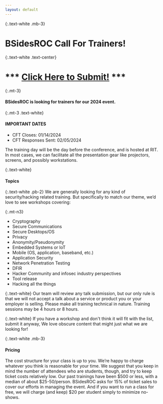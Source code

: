 ```yaml
---
layout: default
---
```

{:.text-white .mb-3}
# BSidesROC Call For Trainers!

{:.text-white .text-center}
# \*** [Click Here to Submit!](https://docs.google.com/forms/d/e/1FAIpQLSfIrf4xaseth8xNGaWqN9Yn-Yk_MnNJb9ot3jF87MW_2ah1tg/viewform) **\*

{:.mt-3}
#### BSidesROC is looking for trainers for our 2024 event.

{:.mt-3 .text-white}
#### IMPORTANT DATES
- CFT Closes: 01/14/2024
- CFT Responses Sent: 02/05/2024



The training day will be the day before the conference, and is hosted at RIT. In most cases, we can facilitate all the presentation gear like projectors, screens, and possibly workstations.

{:.text-white}
#### Topics
{:.text-white .pb-2}
We are generally looking for any kind of security/hacking related training. But specifically to match our theme, we’d love to see workshops covering:

{:.mt-n3}
- Cryptography
- Secure Communications
- Secure Desktops/OS
- Privacy
- Anonymity/Pseudonymity
- Embedded Systems or IoT
- Mobile (OS, application, baseband, etc.)
- Application Security
- Network Penetration Testing
- DFIR
- Hacker Community and infosec industry perspectives
- Tool release
- Hacking all the things

{:.text-white}
Our team will review any talk submission, but our only rule is that we will not accept a talk about a service or product you or your employer is selling.  Please make all training technical in nature.  Training sessions may be 4 hours or 8 hours.

{:.text-white}
If you have a workshop and don't think it will fit with the list, submit it anyway, We love obscure content that might just what we are looking for!

{:.text-white .mb-3}
#### Pricing

The cost structure for your class is up to you. We’re happy to charge whatever you think is reasonable for your time. We suggest that you keep in mind the number of attendees who are students, though, and try to keep ticket costs relatively low. Our past trainings have been $500 or less, with a median of about $25-50/person. BSidesROC asks for 15% of ticket sales to cover our efforts in managing the event. And if you want to run a class for free, we will charge (and keep) $20 per student simply to minimize no-shows.

